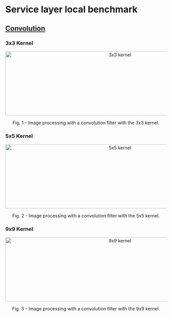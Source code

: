 # Service layer local benchmark

## [Convolution](https://github.com/Softenraged/Image-Processing/blob/master/Source/ImageProcessing.ServiceLayer/Services/Convolution/Implementation/ConvolutionFilterService.cs)

### 3x3 Kernel
<p align="center">
    <img src="https://i.imgur.com/29hHdtD.png" width="700" height = "200" alt="3x3 kernel">
    <p align="center">Fig. 1 - Image processing with a convolution filter with the 3x3 kernel.</p>
</p>

### 5x5 Kernel
<p align="center">
    <img src="https://i.imgur.com/kInSZFT.png" width="700" height = "200" alt="5x5 kernel">
    <p align="center">Fig. 2 - Image processing with a convolution filter with the 5x5 kernel.</p>
</p>

### 9x9 Kernel
<p align="center">
    <img src="https://i.imgur.com/zMqE66a.png" width="700" height = "200" alt="9x9 kernel">
    <p align="center">Fig. 3 - Image processing with a convolution filter with the 9x9 kernel.</p>
</p>



